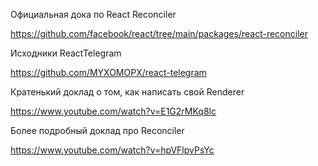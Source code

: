 Официальная дока по React Reconciler

https://github.com/facebook/react/tree/main/packages/react-reconciler


Исходники ReactTelegram

https://github.com/MYXOMOPX/react-telegram


Кратенький доклад о том, как написать свой Renderer

https://www.youtube.com/watch?v=E1G2rMKq8lc


Более подробный доклад про Reconciler

https://www.youtube.com/watch?v=hpVFlpvPsYc
